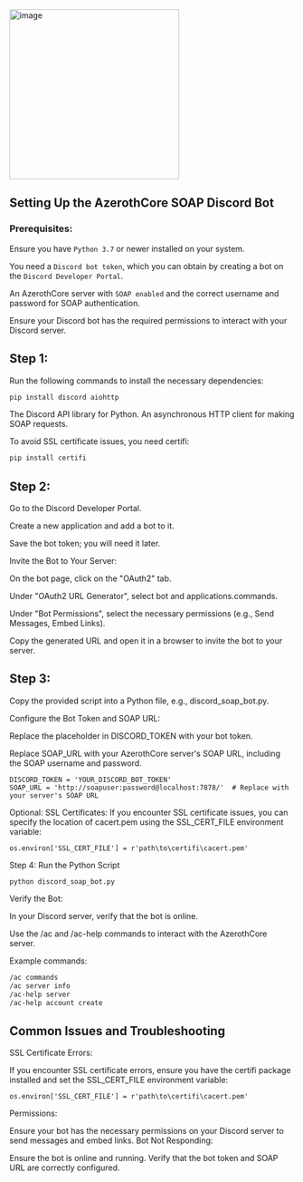<img src="https://github.com/user-attachments/assets/1bd401ee-ef74-4ee9-b365-582666326e86" alt="image" width="300" height="300"/>


## Setting Up the AzerothCore SOAP Discord Bot

### Prerequisites:

Ensure you have `Python 3.7` or newer installed on your system.

You need a `Discord bot token`, which you can obtain by creating a bot on the `Discord Developer Portal`.

An AzerothCore server with `SOAP enabled` and the correct username and password for SOAP authentication.

Ensure your Discord bot has the required permissions to interact with your Discord server.


## Step 1:

Run the following commands to install the necessary dependencies:
```bash
pip install discord aiohttp
```
The Discord API library for Python.
An asynchronous HTTP client for making SOAP requests.



To avoid SSL certificate issues, you need certifi:

```bash
pip install certifi
```

## Step 2:

Go to the Discord Developer Portal.

Create a new application and add a bot to it.

Save the bot token; you will need it later.

Invite the Bot to Your Server:

On the bot page, click on the "OAuth2" tab.

Under "OAuth2 URL Generator", select bot and applications.commands.

Under "Bot Permissions", select the necessary permissions (e.g., Send Messages, Embed Links).

Copy the generated URL and open it in a browser to invite the bot to your server.

## Step 3: 
Copy the provided script into a Python file, e.g., discord_soap_bot.py.

Configure the Bot Token and SOAP URL:

Replace the placeholder in DISCORD_TOKEN with your bot token.

Replace SOAP_URL with your AzerothCore server's SOAP URL, including the SOAP username and password.
```
DISCORD_TOKEN = 'YOUR_DISCORD_BOT_TOKEN'
SOAP_URL = 'http://soapuser:password@localhost:7878/'  # Replace with your server's SOAP URL
```
Optional: 
SSL Certificates: If you encounter SSL certificate issues, you can specify the location of cacert.pem using the SSL_CERT_FILE environment variable:

```
os.environ['SSL_CERT_FILE'] = r'path\to\certifi\cacert.pem'
```

Step 4: 
Run the Python Script
```
python discord_soap_bot.py
```
Verify the Bot:

In your Discord server, verify that the bot is online.

Use the /ac and /ac-help commands to interact with the AzerothCore server.

Example commands:

```bash
/ac commands
/ac server info
/ac-help server
/ac-help account create
```

## Common Issues and Troubleshooting

SSL Certificate Errors:

If you encounter SSL certificate errors, ensure you have the certifi package installed and set the SSL_CERT_FILE environment variable:
```
os.environ['SSL_CERT_FILE'] = r'path\to\certifi\cacert.pem'
```

Permissions:

Ensure your bot has the necessary permissions on your Discord server to send messages and embed links.
Bot Not Responding:

Ensure the bot is online and running.
Verify that the bot token and SOAP URL are correctly configured.

